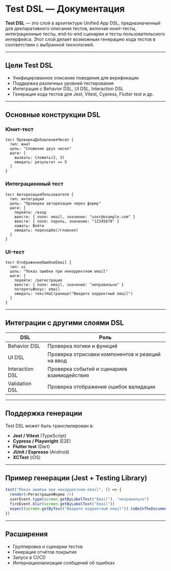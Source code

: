 # Test DSL — Документация

**Test DSL** — это слой в архитектуре Unified App DSL, предназначенный для декларативного описания тестов, включая юнит-тесты, интеграционные тесты, end-to-end сценарии и тесты пользовательского интерфейса. Этот слой делает возможным генерацию кода тестов в соответствии с выбранной технологией.

---

## Цели Test DSL

* Унифицированное описание поведения для верификации
* Поддержка различных уровней тестирования
* Интеграция с Behavior DSL, UI DSL, Interaction DSL
* Генерация кода тестов для Jest, Vitest, Cypress, Flutter test и др.

---

## Основные конструкции DSL

### Юнит-тест

```dsl
tест ПроверкаДобавленияЧисел {
  тип: юнит
  цель: "Сложение двух чисел"
  шаги: [
    вызвать: Сложить(2, 3)
    ожидать: результат == 5
  ]
}
```

### Интеграционный тест

```dsl
tест АвторизацияПользователя {
  тип: интеграция
  цель: "Проверка авторизации через форму"
  шаги: [
    перейти: /вход
    ввести: { поле: email, значение: "user@example.com" }
    ввести: { поле: пароль, значение: "12345678" }
    нажать: Войти
    ожидать: переходНа(/главная)
  ]
}
```

### UI-тест

```dsl
tест ОтображениеОшибкиEmail {
  тип: ui
  цель: "Показ ошибки при некорректном email"
  шаги: [
    перейти: /регистрация
    ввести: { поле: email, значение: "неправильно" }
    потерятьФокус: email
    ожидать: текстНаСтранице("Введите корректный email")
  ]
}
```

---

## Интеграции с другими слоями DSL

| DSL             | Роль                                             |
| --------------- | ------------------------------------------------ |
| Behavior DSL    | Проверка логики и функций                        |
| UI DSL          | Проверка отрисовки компонентов и реакций на ввод |
| Interaction DSL | Проверка событий и сценариев взаимодействия      |
| Validation DSL  | Проверка отображения ошибок валидации            |

---

## Поддержка генерации

Test DSL может быть транспилирован в:

* **Jest / Vitest** (TypeScript)
* **Cypress / Playwright** (E2E)
* **Flutter test** (Dart)
* **JUnit / Espresso** (Android)
* **XCTest** (iOS)

---

## Пример генерации (Jest + Testing Library)

```ts
test("Показ ошибки при некорректном email", () => {
  render(<РегистрацияФорма />)
  userEvent.type(screen.getByLabelText("Email"), "неправильно")
  fireEvent.blur(screen.getByLabelText("Email"))
  expect(screen.getByText("Введите корректный email")).toBeInTheDocument()
})
```

---

## Расширения

* Группировка и сценарии тестов
* Генерация отчётов покрытия
* Запуск в CI/CD
* Интернационализация сообщений об ошибках

